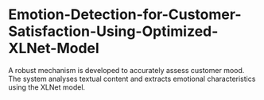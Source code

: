 # Emotion-Detection-for-Customer-Satisfaction-Using-Optimized-XLNet-Model
A robust mechanism is developed to accurately assess customer mood. The system analyses textual content and extracts emotional characteristics using the XLNet model. 
